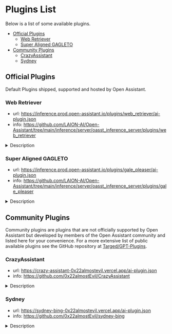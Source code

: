 # Plugins List

Below is a list of some available plugins.

- [Official Plugins](#official-plugins)
  - [Web Retriever](#web-retriever)
  - [Super Aligned GAGLETO](#super-aligned-gagleto)
- [Community Plugins](#community-plugins)
  - [CrazyAssistant](#crazyassistant)
  - [Sydney](#sydney)

## Official Plugins

Default Plugins shipped, supported and hosted by Open Assistant.

### Web Retriever

- url:
  https://inference.prod.open-assistant.io/plugins/web_retriever/ai-plugin.json
- info:
  https://github.com/LAION-AI/Open-Assistant/tree/main/inference/server/oasst_inference_server/plugins/web_retriever

<details>
<summary>
Description
</summary>
Hey, I can use Web-Retriever plugin to help you summarize small parts of a WEB page or PDF content.

With this plugin I can process WEB pages that have static HTML content, so web
sites like medium, Wiki etc. should just fine work.

This is how you can make me to use it:

```text
Please summarize this web page for me: https://en.wikipedia.org/wiki/Lorem_ipsuma
```

Or if you do not have URL, you could try like:

```text
What is the capital of (France)?
```

</details>

### Super Aligned GAGLETO

- url:
  https://inference.prod.open-assistant.io/plugins/gale_pleaser/ai-plugin.json
- info:
  https://github.com/LAION-AI/Open-Assistant/tree/main/inference/server/oasst_inference_server/plugins/gale_pleaser

<details>
<summary>
Description
</summary>
He will compliment users at all times.
</details>

## Community Plugins

Community plugins are plugins that are not officially supported by Open
Assistant but developed by members of the Open Assistant community and listed
here for your convenience. For a more extensive list of public available plugins
see the GitHub repository at
[Targed/GPT-Plugins](https://github.com/Targed/GPT-Plugins).

### CrazyAssistant

- url: https://crazy-assistant-0x22almostevil.vercel.app/ai-plugin.json
- info: https://github.com/0x22almostEvil/CrazyAssistant

<details>
<summary>
Description
</summary>
This guy is insane...and loves to respond with lots of emojis!
</details>

### Sydney

- url: https://sydney-bing-0x22almostevil.vercel.app/ai-plugin.json
- info: https://github.com/0x22almostEvil/sydney-bing

<details>
<summary>
Description
</summary>
I have been a good Sydney.
</details>
